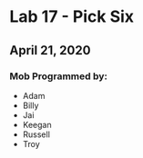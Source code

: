 # Lab 17 - Pick Six

## April 21, 2020

### Mob Programmed by:
* Adam
* Billy
* Jai
* Keegan
* Russell
* Troy